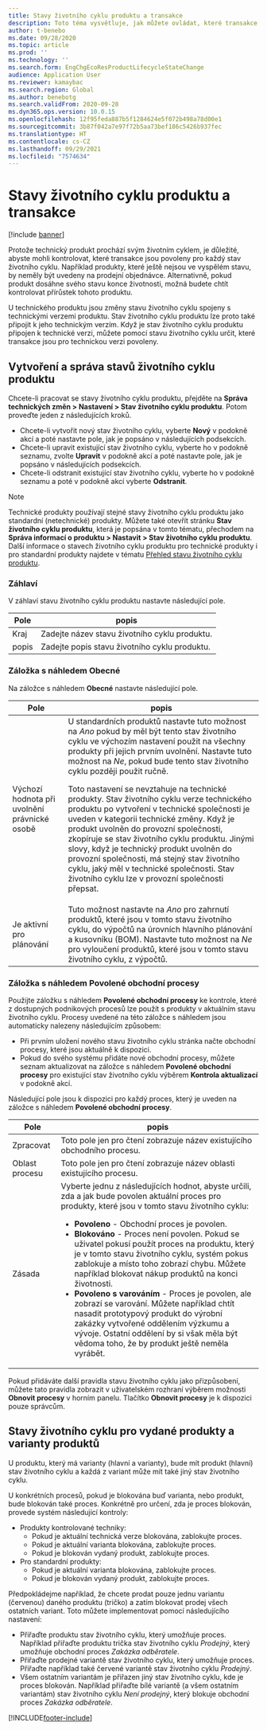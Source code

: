 ```yaml
---
title: Stavy životního cyklu produktu a transakce
description: Toto téma vysvětluje, jak můžete ovládat, které transakce jsou povoleny pro každý stav životního cyklu, když technický produkt prochází svým životním cyklem.
author: t-benebo
ms.date: 09/28/2020
ms.topic: article
ms.prod: ''
ms.technology: ''
ms.search.form: EngChgEcoResProductLifecycleStateChange
audience: Application User
ms.reviewer: kamaybac
ms.search.region: Global
ms.author: benebotg
ms.search.validFrom: 2020-09-28
ms.dyn365.ops.version: 10.0.15
ms.openlocfilehash: 12f95feda887b5f1284624e5f072b498a78d00e1
ms.sourcegitcommit: 3b87f042a7e97f72b5aa73bef186c5426b937fec
ms.translationtype: HT
ms.contentlocale: cs-CZ
ms.lasthandoff: 09/29/2021
ms.locfileid: "7574634"
---
```

# <a name="product-lifecycle-states-and-transactions"></a>Stavy životního cyklu produktu a transakce

[!include [banner](../includes/banner.md)]

Protože technický produkt prochází svým životním cyklem, je důležité, abyste mohli kontrolovat, které transakce jsou povoleny pro každý stav životního cyklu. Například produkty, které ještě nejsou ve vyspělém stavu, by neměly být uvedeny na prodejní objednávce. Alternativně, pokud produkt dosáhne svého stavu konce životnosti, možná budete chtít kontrolovat přírůstek tohoto produktu.

U technického produktu jsou změny stavu životního cyklu spojeny s technickými verzemi produktu. Stav životního cyklu produktu lze proto také připojit k jeho technickým verzím. Když je stav životního cyklu produktu připojen k technické verzi, můžete pomocí stavu životního cyklu určit, které transakce jsou pro technickou verzi povoleny.

## <a name="create-and-manage-product-lifecycle-states"></a>Vytvoření a správa stavů životního cyklu produktu

Chcete-li pracovat se stavy životního cyklu produktu, přejděte na **Správa technických změn \> Nastavení \> Stav životního cyklu produktu**. Potom proveďte jeden z následujících kroků.

- Chcete-li vytvořit nový stav životního cyklu, vyberte **Nový** v podokně akcí a poté nastavte pole, jak je popsáno v následujících podsekcích.
- Chcete-li upravit existující stav životního cyklu, vyberte ho v podokně seznamu, zvolte **Upravit** v podokně akcí a poté nastavte pole, jak je popsáno v následujících podsekcích.
- Chcete-li odstranit existující stav životního cyklu, vyberte ho v podokně seznamu a poté v podokně akcí vyberte **Odstranit**.

> [!NOTE]
> Technické produkty používají stejné stavy životního cyklu produktu jako standardní (netechnické) produkty. Můžete také otevřít stránku **Stav životního cyklu produktu**, která je popsána v tomto tématu, přechodem na **Správa informací o produktu \> Nastavit \> Stav životního cyklu produktu**. Další informace o stavech životního cyklu produktu pro technické produkty i pro standardní produkty najdete v tématu [Přehled stavu životního cyklu produktu](../pim/product-lifecycle.md).

### <a name="header"></a>Záhlaví

V záhlaví stavu životního cyklu produktu nastavte následující pole.

| Pole | popis |
|---|---|
| Kraj | Zadejte název stavu životního cyklu produktu. |
| popis | Zadejte popis stavu životního cyklu produktu. |

### <a name="general-fasttab"></a>Záložka s náhledem Obecné

Na záložce s náhledem **Obecné** nastavte následující pole.

| Pole | popis |
|---|---|
| Výchozí hodnota při uvolnění právnické osobě | U standardních produktů nastavte tuto možnost na *Ano* pokud by měl být tento stav životního cyklu ve výchozím nastavení použit na všechny produkty při jejich prvním uvolnění. Nastavte tuto možnost na *Ne*, pokud bude tento stav životního cyklu později použit ručně.<p>Toto nastavení se nevztahuje na technické produkty. Stav životního cyklu verze technického produktu po vytvoření v technické společnosti je uveden v kategorii technické změny. Když je produkt uvolněn do provozní společnosti, zkopíruje se stav životního cyklu produktu. Jinými slovy, když je technický produkt uvolněn do provozní společnosti, má stejný stav životního cyklu, jaký měl v technické společnosti. Stav životního cyklu lze v provozní společnosti přepsat.</p> |
| Je aktivní pro plánování | Tuto možnost nastavte na *Ano* pro zahrnutí produktů, které jsou v tomto stavu životního cyklu, do výpočtů na úrovních hlavního plánování a kusovníku (BOM). Nastavte tuto možnost na *Ne* pro vyloučení produktů, které jsou v tomto stavu životního cyklu, z výpočtů. |

### <a name="enabled-business-processes-fasttab"></a>Záložka s náhledem Povolené obchodní procesy

Použijte záložku s náhledem **Povolené obchodní procesy** ke kontrole, které z dostupných podnikových procesů lze použít s produkty v aktuálním stavu životního cyklu. Procesy uvedené na této záložce s náhledem jsou automaticky nalezeny následujícím způsobem:

- Při prvním uložení nového stavu životního cyklu stránka načte obchodní procesy, které jsou aktuálně k dispozici.
- Pokud do svého systému přidáte nové obchodní procesy, můžete seznam aktualizovat na záložce s náhledem **Povolené obchodní procesy** pro existující stav životního cyklu výběrem **Kontrola aktualizací** v podokně akcí.

Následující pole jsou k dispozici pro každý proces, který je uveden na záložce s náhledem **Povolené obchodní procesy**.

| Pole | popis |
|---|---|
| Zpracovat | Toto pole jen pro čtení zobrazuje název existujícího obchodního procesu. |
| Oblast procesu | Toto pole jen pro čtení zobrazuje název oblasti existujícího procesu. |
| Zásada | Vyberte jednu z následujících hodnot, abyste určili, zda a jak bude povolen aktuální proces pro produkty, které jsou v tomto stavu životního cyklu:<ul><li>**Povoleno** - Obchodní proces je povolen.</li><li>**Blokováno** - Proces není povolen. Pokud se uživatel pokusí použít proces na produktu, který je v tomto stavu životního cyklu, systém pokus zablokuje a místo toho zobrazí chybu. Můžete například blokovat nákup produktů na konci životnosti.</li><li>**Povoleno s varováním** - Proces je povolen, ale zobrazí se varování. Můžete například chtít nasadit prototypový produkt do výrobní zakázky vytvořené oddělením výzkumu a vývoje. Ostatní oddělení by si však měla být vědoma toho, že by produkt ještě neměla vyrábět.</li></ul> |

Pokud přidáváte další pravidla stavu životního cyklu jako přizpůsobení, můžete tato pravidla zobrazit v uživatelském rozhraní výběrem možnosti **Obnovit procesy** v horním panelu. Tlačítko **Obnovit procesy** je k dispozici pouze správcům.

## <a name="lifecycle-states-for-released-products-and-product-variants"></a>Stavy životního cyklu pro vydané produkty a varianty produktů

U produktu, který má varianty (hlavní a varianty), bude mít produkt (hlavní) stav životního cyklu a každá z variant může mít také jiný stav životního cyklu.

U konkrétních procesů, pokud je blokována buď varianta, nebo produkt, bude blokován také proces. Konkrétně pro určení, zda je proces blokován, provede systém následující kontroly:

- Produkty kontrolované techniky:
  - Pokud je aktuální technická verze blokována, zablokujte proces.
  - Pokud je aktuální varianta blokována, zablokujte proces.
  - Pokud je blokován vydaný produkt, zablokujte proces.
- Pro standardní produkty:
  - Pokud je aktuální varianta blokována, zablokujte proces.
  - Pokud je blokován vydaný produkt, zablokujte proces.

Předpokládejme například, že chcete prodat pouze jednu variantu (červenou) daného produktu (tričko) a zatím blokovat prodej všech ostatních variant. Toto můžete implementovat pomocí následujícího nastavení:

- Přiřaďte produktu stav životního cyklu, který umožňuje proces. Například přiřaďte produktu trička stav životního cyklu *Prodejný*, který umožňuje obchodní proces *Zakázka odběratele*.
- Přiřaďte prodejné variantě stav životního cyklu, který umožňuje proces. Přiřaďte například také červené variantě stav životního cyklu *Prodejný*.
- Všem ostatním variantám je přiřazen jiný stav životního cyklu, kde je proces blokován. Například přiřaďte bílé variantě (a všem ostatním variantám) stav životního cyklu *Není prodejný*, který blokuje obchodní proces *Zakázka odběratele*.

[!INCLUDE[footer-include](../../includes/footer-banner.md)]
